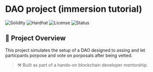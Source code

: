 # DAO project (immersion tutorial)

![Solidity](https://img.shields.io/badge/Solidity-%5E0.8.0-blue.svg?logo=ethereum)
![Hardhat](https://img.shields.io/badge/Hardhat-Development-yellow.svg?logo=hardhat)
![License](https://img.shields.io/github/license/CryptoMachineGene/blockchainMentorship.svg)
![Status](https://img.shields.io/badge/Status-In%20Progress-orange.svg)

## 🚀 Project Overview

This project simulates the setup of a DAO designed to assing and let particpants porpose and vote on porposals after being vetted. 

> ⚒️ Built as part of a hands-on blockchain developer mentorship.
